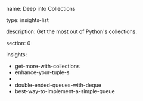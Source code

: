 name: Deep into Collections

type: insights-list

description: Get the most out of Python's collections.

section: 0

insights:
  - get-more-with-collections
  - enhance-your-tuple-s
  -
  - double-ended-queues-with-deque
  - best-way-to-implement-a-simple-queue
